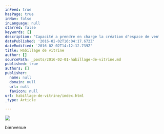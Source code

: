 ```yaml
---
inFeed: true
hasPage: true
inNav: false
inLanguage: null
starred: false
keywords: []
description: "Capacité a prendre en charge la création d'espace de ventes"
datePublished: '2016-02-02T16:04:17.672Z'
dateModified: '2016-02-02T14:12:12.739Z'
title: Habillage de vitrine
author: []
sourcePath: _posts/2016-02-01-habillage-de-vitrine.md
published: true
authors: []
publisher:
  name: null
  domain: null
  url: null
  favicon: null
url: habillage-de-vitrine/index.html
_type: Article

---
```

![](https://the-grid-user-content.s3-us-west-2.amazonaws.com/b6b8391d-38f3-442b-8cad-dcb763bedd42.jpg)

bienvenue